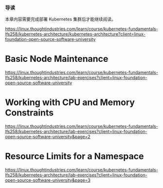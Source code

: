 ### 导读

本章内容需要完成部署 Kubernetes 集群后才能继续阅读。



https://linux.thoughtindustries.com/learn/course/kubernetes-fundamentals-lfs258/kubernetes-architecture/kubernetes-architecture?client=linux-foundation-open-source-software-university

# Basic Node Maintenance

https://linux.thoughtindustries.com/learn/course/kubernetes-fundamentals-lfs258/kubernetes-architecture/lab-exercises?client=linux-foundation-open-source-software-university



# Working with CPU and Memory Constraints

https://linux.thoughtindustries.com/learn/course/kubernetes-fundamentals-lfs258/kubernetes-architecture/lab-exercises?client=linux-foundation-open-source-software-university&page=2

# Resource Limits for a Namespace

https://linux.thoughtindustries.com/learn/course/kubernetes-fundamentals-lfs258/kubernetes-architecture/lab-exercises?client=linux-foundation-open-source-software-university&page=3

